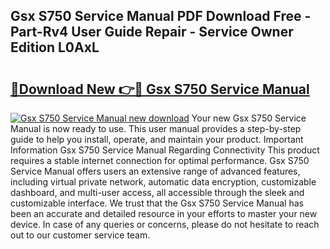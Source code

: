## Gsx S750 Service Manual PDF Download Free - Part-Rv4 User Guide Repair - Service Owner Edition L0AxL

# <h2><a href="http://bc28973.oget.top/?id=Gsx+S750+Service+Manual">🔗Download New 👉🔴 Gsx S750 Service Manual</a></h2>

[![Gsx S750 Service Manual new download](https://i.imgur.com/5g1atiW.png)](http://bc28973.oget.top/?id=Gsx+S750+Service+Manual)
Your new Gsx S750 Service Manual is now ready to use. This user manual provides a step-by-step guide to help you install, operate, and maintain your product. Important Information Gsx S750 Service Manual Regarding Connectivity This product requires a stable internet connection for optimal performance. Gsx S750 Service Manual offers users an extensive range of advanced features, including virtual private network, automatic data encryption, customizable dashboard, and multi-user access, all accessible through the sleek and customizable interface. We trust that the Gsx S750 Service Manual has been an accurate and detailed resource in your efforts to master your new device. In case of any queries or concerns, please do not hesitate to reach out to our customer service team.
